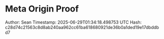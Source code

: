 # Meta Origin Proof
Author: Sean
Timestamp: 2025-06-29T01:34:18.498753 UTC
Hash: c28d74c21563c8d8ab240aa962cc61ba618680921de36b0a1ded19e17dbddbd7
